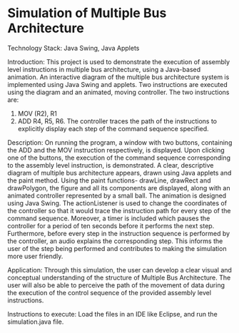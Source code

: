 # Simulation of Multiple Bus Architecture

Technology Stack: Java Swing, Java Applets

Introduction:
This project is used to demonstrate the execution of assembly level instructions in multiple bus architecture, using a Java-based animation. An interactive diagram of the multiple bus architecture system is implemented using Java Swing and applets. Two instructions are executed using the diagram and an animated, moving controller. The two instructions are: 
1) MOV (R2), R1 
2) ADD R4, R5, R6. 
The controller traces the path of the instructions to explicitly display each step of the command sequence specified. 

Description:
On running the program, a window with two buttons, containing the ADD and the MOV instruction respectively, is displayed. Upon clicking one of the buttons, the execution of the command sequence corresponding to the assembly level instruction, is demonstrated. A clear, descriptive diagram of multiple bus architecture appears, drawn using Java applets and the paint method. Using the paint functions- drawLine, drawRect and drawPolygon, the figure and all its components are displayed, along with an animated controller represented by a small ball. The animation is designed using Java Swing. The actionListener is used to change the coordinates of the controller so that it would trace the instruction path for every step of the command sequence. Moreover, a timer is included which pauses the controller for a period of ten seconds before it performs the next step. Furthermore, before every step in the instruction sequence is performed by the controller, an audio explains the corresponding step. This informs the user of the step being performed and contributes to making the simulation more user friendly. 

Application:
Through this simulation, the user can develop a clear visual and conceptual understanding of the structure of Multiple Bus Architecture. The user will also be able to perceive the path of the movement of data during the execution of the control sequence of the provided assembly level instructions.

Instructions to execute: 
Load the files in an IDE like Eclipse, and run the simulation.java file. 
